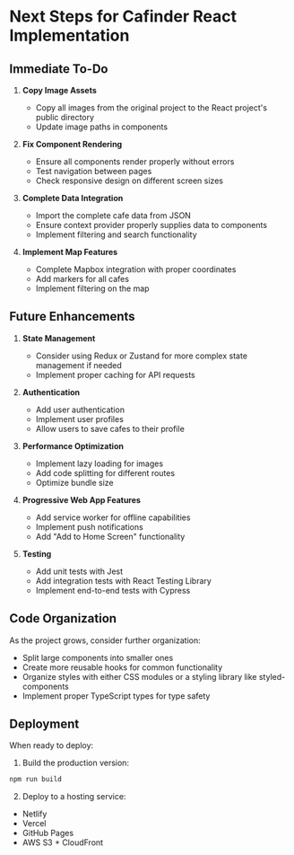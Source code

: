 # Next Steps for Cafinder React Implementation

## Immediate To-Do

1. **Copy Image Assets**
   - Copy all images from the original project to the React project's public directory
   - Update image paths in components

2. **Fix Component Rendering**
   - Ensure all components render properly without errors
   - Test navigation between pages
   - Check responsive design on different screen sizes

3. **Complete Data Integration**
   - Import the complete cafe data from JSON
   - Ensure context provider properly supplies data to components
   - Implement filtering and search functionality

4. **Implement Map Features**
   - Complete Mapbox integration with proper coordinates
   - Add markers for all cafes
   - Implement filtering on the map

## Future Enhancements

1. **State Management**
   - Consider using Redux or Zustand for more complex state management if needed
   - Implement proper caching for API requests

2. **Authentication**
   - Add user authentication
   - Implement user profiles
   - Allow users to save cafes to their profile

3. **Performance Optimization**
   - Implement lazy loading for images
   - Add code splitting for different routes
   - Optimize bundle size

4. **Progressive Web App Features**
   - Add service worker for offline capabilities
   - Implement push notifications
   - Add "Add to Home Screen" functionality

5. **Testing**
   - Add unit tests with Jest
   - Add integration tests with React Testing Library
   - Implement end-to-end tests with Cypress

## Code Organization

As the project grows, consider further organization:

- Split large components into smaller ones
- Create more reusable hooks for common functionality
- Organize styles with either CSS modules or a styling library like styled-components
- Implement proper TypeScript types for type safety

## Deployment

When ready to deploy:

1. Build the production version:
```bash
npm run build
```

2. Deploy to a hosting service:
- Netlify
- Vercel
- GitHub Pages
- AWS S3 + CloudFront